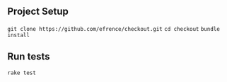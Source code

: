 ## Project Setup
`git clone https://github.com/efrence/checkout.git`
`cd checkout`
`bundle install`

## Run tests

`rake test`
